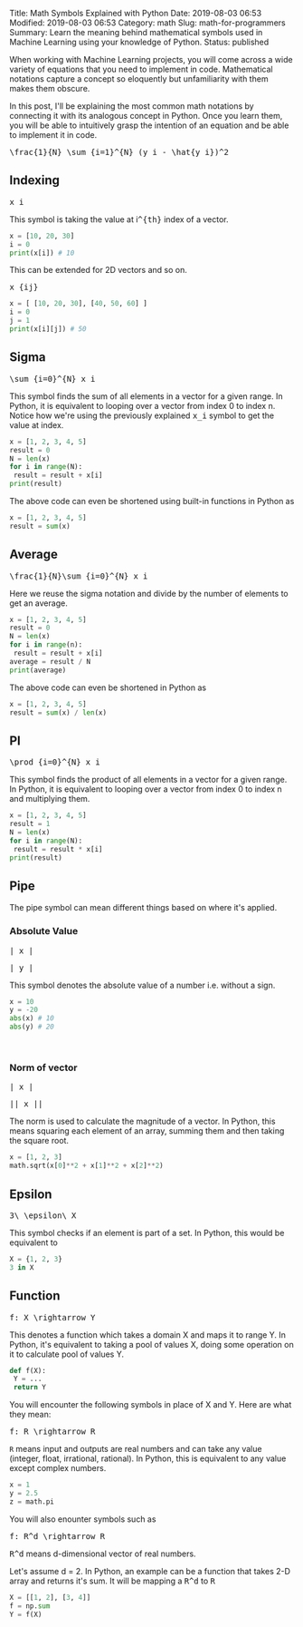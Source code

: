 Title: Math Symbols Explained with Python
Date: 2019-08-03 06:53
Modified: 2019-08-03 06:53
Category: math
Slug: math-for-programmers
Summary: Learn the meaning behind mathematical symbols used in Machine Learning using your knowledge of Python.
Status: published


When working with Machine Learning projects, you will come across a wide variety of equations that you need to implement in code. Mathematical notations capture a concept so eloquently but unfamiliarity with them makes them obscure.

In this post, I'll be explaining the most common math notations by connecting it with its analogous concept in Python. Once you learn them, you will be able to intuitively grasp the intention of an equation and be able to implement it in code.
<pre class="math">
\frac{1}{N} \sum_{i=1}^{N} (y_i - \hat{y_i})^2
</pre>



## Indexing
<pre class="math">
x_i
</pre>

This symbol is taking the value at i<tt class="math">^{th}</tt> index of a vector.
```python
x = [10, 20, 30]
i = 0
print(x[i]) # 10
``` 

This can be extended for 2D vectors and so on.
<pre class="math">
x_{ij}
</pre>

```python
x = [ [10, 20, 30], [40, 50, 60] ]
i = 0
j = 1
print(x[i][j]) # 50
``` 

## Sigma


<pre class="math">
\sum_{i=0}^{N} x_i
</pre>

This symbol finds the sum of all elements in a vector for a given range. In Python, it is equivalent to looping over a vector from index 0 to index n. Notice how we're using the previously explained <tt class="math">x_i</tt> symbol to get the value at index.

```python
x = [1, 2, 3, 4, 5]
result = 0
N = len(x)
for i in range(N):
 result = result + x[i]
print(result)
```
The above code can even be shortened using built-in functions in Python as
```python
x = [1, 2, 3, 4, 5]
result = sum(x)
```

## Average

<pre class="math">
\frac{1}{N}\sum_{i=0}^{N} x_i
</pre>

Here we reuse the sigma notation and divide by the number of elements to get an average.

```python
x = [1, 2, 3, 4, 5]
result = 0
N = len(x)
for i in range(n):
 result = result + x[i]
average = result / N
print(average)
```
The above code can even be shortened in Python as
```python
x = [1, 2, 3, 4, 5]
result = sum(x) / len(x)
```

## PI


<pre class="math">
\prod_{i=0}^{N} x_i
</pre>

This symbol finds the product of all elements in a vector for a given range. In Python, it is equivalent to looping over a vector from index 0 to index n and multiplying them.

```python
x = [1, 2, 3, 4, 5]
result = 1
N = len(x)
for i in range(N):
 result = result * x[i]
print(result)
```

## Pipe
The pipe symbol can mean different things based on where it's applied.

### Absolute Value
<pre class="math">
| x | 
</pre>
<pre class="math">
| y | 
</pre>

This symbol denotes the absolute value of a number i.e. without a sign.

```python
x = 10
y = -20
abs(x) # 10
abs(y) # 20
``` 
<br>

### Norm of vector
<pre class="math">
| x |
</pre>
<pre class="math">
|| x || 
</pre>

The norm is used to calculate the magnitude of a vector. In Python, this means squaring each element of an array, summing them and then taking the square root.

```python
x = [1, 2, 3]
math.sqrt(x[0]**2 + x[1]**2 + x[2]**2)
```

## Epsilon
<pre class="math">
3\ \epsilon\ X
</pre>

This symbol checks if an element is part of a set. In Python, this would be equivalent to
```python
X = {1, 2, 3}
3 in X
```

## Function
<pre class="math">
f: X \rightarrow Y
</pre>

This denotes a function which takes a domain X and maps it to range Y. In Python, it's equivalent to taking a pool of values X, doing some operation on it to calculate pool of values Y.
```python
def f(X):
 Y = ...
 return Y
```

You will encounter the following symbols in place of X and Y. Here are what they mean:
<pre class="math">
f: R \rightarrow R
</pre>

`R` means input and outputs are real numbers and can take any value (integer, float, irrational, rational).
In Python, this is equivalent to any value except complex numbers.
```python
x = 1
y = 2.5
z = math.pi
```

You will also enounter symbols such as 
<pre class="math">
f: R^d \rightarrow R
</pre>

<tt class="math">R^d</tt> means d-dimensional vector of real numbers.

Let's assume d = 2. In Python, an example can be a function that takes 2-D array and returns it's sum. It will be mapping a <tt class="math">R^d</tt> to <tt class="math">R</tt>
```python
X = [[1, 2], [3, 4]]
f = np.sum
Y = f(X)
```
